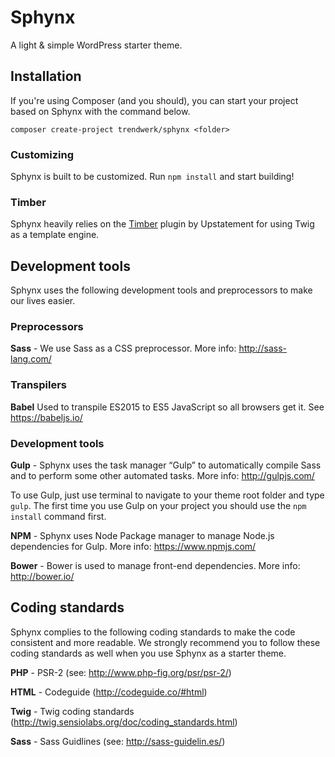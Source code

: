 # Sphynx

A light & simple WordPress starter theme.

## Installation

If you're using Composer (and you should), you can start your project based on Sphynx with the command below.
```
composer create-project trendwerk/sphynx <folder>
```

### Customizing
Sphynx is built to be customized. Run `npm install` and start building!

### Timber
Sphynx heavily relies on the [Timber](http://upstatement.com/timber/) plugin by Upstatement for using Twig as a template engine.

## Development tools

Sphynx uses the following development tools and preprocessors to make our lives easier.

### Preprocessors

**Sass** - We use Sass as a CSS preprocessor. More info: http://sass-lang.com/

### Transpilers

**Babel** Used to transpile ES2015 to ES5 JavaScript so all browsers get it. See https://babeljs.io/

### Development tools

**Gulp** - Sphynx uses the task manager “Gulp” to automatically compile Sass and to perform some other automated tasks. More info: http://gulpjs.com/

To use Gulp, just use terminal to navigate to your theme root folder and type `gulp`. The first time you use Gulp on your project you should use the `npm install` command first.

**NPM** - Sphynx uses Node Package manager to manage Node.js dependencies for Gulp. More info: https://www.npmjs.com/

**Bower** - Bower is used to manage front-end dependencies. More info: http://bower.io/

## Coding standards

Sphynx complies to the following coding standards to make the code consistent and more readable. We strongly recommend you to follow these coding standards as well when you use Sphynx as a starter theme.

**PHP** - PSR-2 (see: http://www.php-fig.org/psr/psr-2/)

**HTML** - Codeguide (http://codeguide.co/#html)

**Twig** - Twig coding standards (http://twig.sensiolabs.org/doc/coding_standards.html)

**Sass** - Sass Guidlines (see: http://sass-guidelin.es/)
